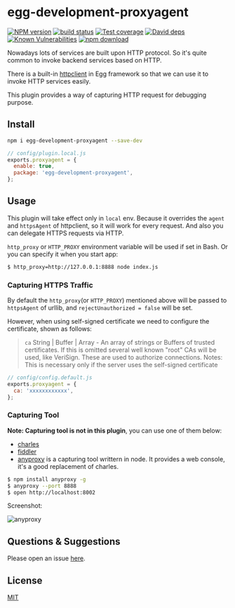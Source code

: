 # egg-development-proxyagent

[![NPM version][npm-image]][npm-url]
[![build status][travis-image]][travis-url]
[![Test coverage][codecov-image]][codecov-url]
[![David deps][david-image]][david-url]
[![Known Vulnerabilities][snyk-image]][snyk-url]
[![npm download][download-image]][download-url]

[npm-image]: https://img.shields.io/npm/v/egg-development-proxyagent.svg?style=flat-square
[npm-url]: https://npmjs.org/package/egg-development-proxyagent
[travis-image]: https://img.shields.io/travis/eggjs/egg-development-proxyagent.svg?style=flat-square
[travis-url]: https://travis-ci.org/eggjs/egg-development-proxyagent
[codecov-image]: https://img.shields.io/codecov/c/github/eggjs/egg-development-proxyagent.svg?style=flat-square
[codecov-url]: https://codecov.io/github/eggjs/egg-development-proxyagent?branch=master
[david-image]: https://img.shields.io/david/eggjs/egg-development-proxyagent.svg?style=flat-square
[david-url]: https://david-dm.org/eggjs/egg-development-proxyagent
[snyk-image]: https://snyk.io/test/npm/egg-development-proxyagent/badge.svg?style=flat-square
[snyk-url]: https://snyk.io/test/npm/egg-development-proxyagent
[download-image]: https://img.shields.io/npm/dm/egg-development-proxyagent.svg?style=flat-square
[download-url]: https://npmjs.org/package/egg-development-proxyagent

Nowadays lots of services are built upon HTTP protocol. So it's quite common to invoke backend services based on HTTP.

There is a built-in [httpclient](https://eggjs.org/zh-cn/core/httpclient) in Egg framework so that we can use it to invoke HTTP services easily.

This plugin provides a way of capturing HTTP request for debugging purpose.

## Install

```bash
npm i egg-development-proxyagent --save-dev
```

```js
// config/plugin.local.js
exports.proxyagent = {
  enable: true,
  package: 'egg-development-proxyagent',
};
```

## Usage

This plugin will take effect only in `local` env. Because it overrides the `agent` and `httpsAgent` of httpclient, so it will work for every request. And also you can delegate HTTPS requests via HTTP.

`http_proxy` or `HTTP_PROXY` environment variable will be used if set in Bash. Or you can specify it when you start app:

```bash
$ http_proxy=http://127.0.0.1:8888 node index.js
```

### Capturing HTTPS Traffic

By default the `http_proxy`(or `HTTP_PROXY`) mentioned above will be passed to `httpsAgent` of urllib, and `rejectUnauthorized = false` will be set.

However, when using self-signed certificate we need to configure the certificate, shown as follows:

> `ca` String | Buffer | Array - An array of strings or Buffers of trusted certificates. If this is omitted several well known "root" CAs will be used, like VeriSign. These are used to authorize connections. Notes: This is necessary only if the server uses the self-signed certificate

```js
// config/config.default.js
exports.proxyagent = {
  ca: 'xxxxxxxxxxxx',
};
```

### Capturing Tool

**Note: Capturing tool is not in this plugin**, you can use one of them below:

- [charles](https://www.charlesproxy.com/)
- [fiddler](http://www.telerik.com/fiddler)
- [anyproxy](https://github.com/alibaba/anyproxy) is a capturing tool writtern in node. It provides a web console, it's a good replacement of charles.

```bash
$ npm install anyproxy -g
$ anyproxy --port 8888
$ open http://localhost:8002
```

Screenshot:

![anyproxy](https://cloud.githubusercontent.com/assets/227713/21976937/06a63694-dc0f-11e6-98b5-e9e279c4867c.png)

## Questions & Suggestions

Please open an issue [here](https://github.com/eggjs/egg/issues).

## License

[MIT](LICENSE)
